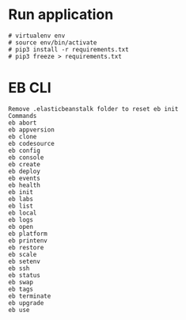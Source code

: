 
# Run application
    # virtualenv env
    # source env/bin/activate
    # pip3 install -r requirements.txt
    # pip3 freeze > requirements.txt

# EB CLI
    Remove .elasticbeanstalk folder to reset eb init
    Commands
    eb abort
    eb appversion
    eb clone
    eb codesource
    eb config
    eb console
    eb create
    eb deploy
    eb events
    eb health
    eb init
    eb labs
    eb list
    eb local
    eb logs
    eb open
    eb platform
    eb printenv
    eb restore
    eb scale
    eb setenv
    eb ssh
    eb status
    eb swap
    eb tags
    eb terminate
    eb upgrade
    eb use